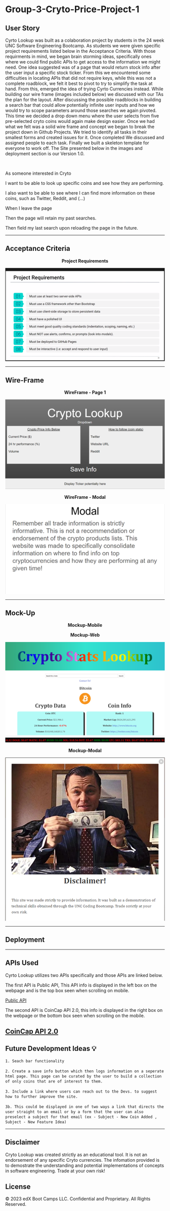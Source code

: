 # Group-3-Cryto-Price-Project-1

## User Story


Cyrto Lookup was built as a colaboration project by students in the 24 week UNC Software Engineering Bootcamp. As students we were given specific project requirements listed below in the Acceptance Criteria. With those requirments in mind, we began brain storming ideas, specifically ones where we could find public APIs to get access to the information we might need. One idea suggested was of a page that would return stock info after the user input a specific stock ticker. From this we encountered some difficulties in locating APIs that did not require keys, while this was not a complete roadblock, we felt it best to pivot to try to simplify the task at hand. From this, emerged the idea of trying Cyrto Currencies instead. While building our wire frame (images included below) we discussed with our TAs the plan for the layout. After discussing the possible roadblocks in building a search bar that could allow potentially infinite user inputs and how we would try to scope parameters around those searches we again pivoted. This time we decided a drop down menu where the user  selects from five pre-selected cryto coins would again make design easier. Once we had what we felt was a solid wire frame and concept we began to break the project down in Github Projects. We tried to identify all tasks in their smallest forms and created issues for it. Once completed We discussed and assigned people to each task. Finally we built a skeleton template for everyone to work off. The Site presented below in the images and deployment section is our Version 1.0. 




<br>

As someone interested in Cryto 

I want to be able to look up specific coins and see how they are performing. 

I also want to be able to see where I can find more information on these coins, such as Twitter, Reddit, and (...)

When I leave the page 

Then the page will retain my past searches.

Then field my last search upon reloading the page in the future.

---
## Acceptance Criteria

<strong><p align="center">
Project Requirements
</p></strong>
<p align="center">
    <img src="./assets/guidelines-project1.PNG" alt="Project Guidelines">
</p>

---
## Wire-Frame

<strong><p align="center">
WireFrame - Page 1
</p></strong>

<p align="center">
    <img src="./assets/wireframe-p1.PNG" alt="WireFrame-page1">
</p>

<strong><p align="center">
WireFrame - Modal
</p></strong>

<p align="center">
    <img src="./assets/wireFrame-modal.PNG" alt="WireFrame-modal">
</p>

---
## Mock-Up

<strong><p align="center">
Mockup-Mobile
</p></strong>



<strong><p align="center">
Mockup-Web
</p></strong>

<p align="center">
    <img src="./assets/webpage-deployment.png" alt="mockup-web">
</p>

<strong><p align="center">
Mockup-Modal
</p></strong>

<p align="center">
    <img src="./assets/modal-deployment.png" alt="mockup-web">
</p>


---

## Deployment 


---
## APIs Used

Cyrto Lookup utilizes two APIs specifically and those APIs are linked below.


The first API is Public API, This API info is displayed in the left box on the webpage and is the top box seen when scrolling on mobile.

[Public API](https://documenter.getpostman.com/view/5734027/RzZ6Hzr3?version=latest)

The second API is CoinCap API 2.0, this info is displayed in the right box on the webpage or the bottom box seen when scrolling on the mobile.

[CoinCap API 2.0](https://docs.coincap.io/#ee0c0be6-513f-4466-bbb0-2016add462e9)
---
## Future Development Ideas 💡

    1. Seach bar functionality

    2. Create a save info button which then logs information on a seperate html page. This page can be curated by the user to build a collection of only coins that are of interest to them. 

    3. Include a link where users can reach out to the Devs. to suggest how to further improve the site. 

    3b. This could be displayed in one of two ways a link that directs the user straight to an email or by a form that the user can also preselect a subject for that email (ex - Subject - New Coin Added , Subject - New Feature Idea)
---
## Disclaimer


Cryto Lookup was created strictly as an educational tool. It is not an endorsement of any specific Cryto currencies. The infomation provided is to demostrate the understanding and potential implementations of concepts in software engineering. Trade at your own risk!

## License


© 2023 edX Boot Camps LLC. Confidential and Proprietary. All Rights Reserved.
